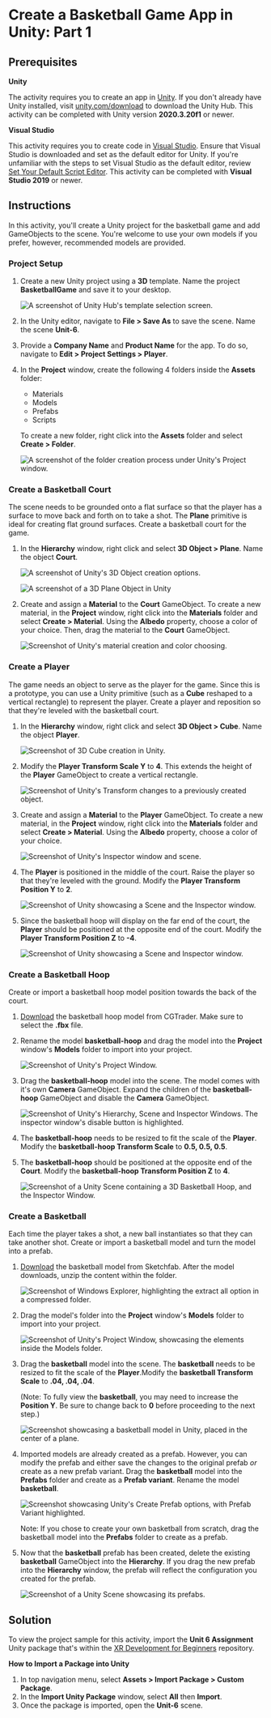 # Create a Basketball Game App in Unity: Part 1

## Prerequisites

**Unity**

The activity requires you to create an app in [Unity](https://unity.com/). If you don't already have Unity installed, visit [unity.com/download](https://unity.com/download) to download the Unity Hub. This activity can be completed with Unity version **2020.3.20f1** or newer.

**Visual Studio**

This activity requires you to create code in [Visual Studio](https://visualstudio.microsoft.com/downloads/). Ensure that Visual Studio is downloaded and set as the default editor for Unity. If you're unfamiliar with the steps to set Visual Studio as the default editor, review [Set Your Default Script Editor](https://learn.unity.com/tutorial/set-your-default-script-editor-ide#612f3e91edbc2a1b4b4418ee). This activity can be completed with **Visual Studio 2019** or newer.

## Instructions

In this activity, you'll create a Unity project for the basketball game and add GameObjects to the scene. You're welcome to use your own models if you prefer, however, recommended models are provided.

### Project Setup

1. Create a new Unity project using a **3D** template. Name the project **BasketballGame** and save it to your desktop.

    ![A screenshot of Unity Hub's template selection screen.](../images/step-1.png)

1. In the Unity editor, navigate to **File > Save As** to save the scene. Name the scene **Unit-6**.
1. Provide a **Company Name** and **Product Name** for the app. To do so, navigate to **Edit > Project Settings > Player**.
1. In the **Project** window, create the following 4 folders inside the **Assets** folder:
    - Materials
    - Models
    - Prefabs
    - Scripts

    To create a new folder, right click into the **Assets** folder and select **Create > Folder**.

    ![A screenshot of the folder creation process under Unity's Project window.](../images/step-4.png)

### Create a Basketball Court

The scene needs to be grounded onto a flat surface so that the player has a surface to move back and forth on to take a shot. The **Plane** primitive is ideal for creating flat ground surfaces. Create a basketball court for the game.

1. In the **Hierarchy** window, right click and select **3D Object > Plane**. Name the object **Court**.

    ![A screenshot of Unity's 3D Object creation options.](../images/create-court.png)

    ![A screenshot of a 3D Plane Object in Unity](../images/create-court-2.png)

1. Create and assign a **Material** to the **Court** GameObject. To create a new material, in the **Project** window, right click into the **Materials** folder and select **Create > Material**. Using the **Albedo** property, choose a color of your choice. Then, drag the material to the **Court** GameObject.

    ![Screenshot of Unity's material creation and color choosing.](../images/create-court-material.png)

### Create a Player

The game needs an object to serve as the player for the game. Since this is a prototype, you can use a Unity primitive (such as a **Cube** reshaped to a vertical rectangle) to represent the player. Create a player and reposition so that they're leveled with the basketball court.

1. In the **Hierarchy** window, right click and select **3D Object > Cube**. Name the object **Player**.

    ![Screenshot of 3D Cube creation in Unity.](../images/create-player.png)

1. Modify the **Player Transform Scale Y** to **4**. This extends the height of the **Player** GameObject to create a vertical rectangle.

    ![Screenshot of Unity's Transform changes to a previously created object.](../images/player-transform.png)

1. Create and assign a **Material** to the **Player** GameObject. To create a new material, in the **Project** window, right click into the **Materials** folder and select **Create > Material**. Using the **Albedo** property, choose a color of your choice.

    ![Screenshot of Unity's Inspector window and scene.](../images/player-material.png)

1. The **Player** is positioned in the middle of the court. Raise the player so that they're leveled with the ground. Modify the **Player Transform Position Y** to **2**.

    ![Screenshot of Unity showcasing a Scene and the Inspector window.](../images/player-transform-2.png)

1. Since the basketball hoop will display on the far end of the court, the **Player** should be positioned at the opposite end of the court. Modify the **Player Transform Position Z** to **-4**.

    ![Screenshot of Unity showcasing a Scene and Inspector window.](../images/player-transform-3.jpg)

### Create a Basketball Hoop

Create or import a basketball hoop model position towards the back of the court.

1. [Download](https://www.cgtrader.com/free-3d-models/sports/equipment/basket-ball-hoop-cde8ef2d-fe2c-49db-962f-bd79d410c299) the basketball hoop model from CGTrader. Make sure to select the **.fbx** file.

1. Rename the model **basketball-hoop** and drag the model into the **Project** window's **Models** folder to import into your project.

    ![Screenshot of Unity's Project Window.](../images/hoop-model-import.jpg)

1. Drag the **basketball-hoop** model into the scene. The model comes with it's own **Camera** GameObject. Expand the children of the **basketball-hoop** GameObject and disable the **Camera** GameObject.

    ![Screenshot of Unity's Hierarchy, Scene and Inspector Windows. The inspector window's disable button is highlighted.](../images/hoop-camera-disable.jpg)

1. The **basketball-hoop** needs to be resized to fit the scale of the **Player**. Modify the **basketball-hoop Transform Scale** to **0.5, 0.5, 0.5**.

1. The **basketball-hoop** should be positioned at the opposite end of the **Court**. Modify the **basketball-hoop Transform Position Z** to **4**.

    ![Screenshot of a Unity Scene containing a 3D Basketball Hoop, and the Inspector Window.](../images/hoop-scaling-transform.jpg)

### Create a Basketball

Each time the player takes a shot, a new ball instantiates so that they can take another shot. Create or import a basketball model and turn the model into a prefab.

1. [Download](https://sketchfab.com/3d-models/basketball-536d687777f0473dbc79f00ea4a17917) the basketball model from Sketchfab. After the model downloads, unzip the content within the folder.

    ![Screenshot of Windows Explorer, highlighting the extract all option in a compressed folder.](../images/basketball-unzip.jpg)

1. Drag the model's folder into the **Project** window's **Models** folder to import into your project.

    ![Screenshot of Unity's Project Window, showcasing the elements inside the Models folder.](../images/basketball-import.jpg)

1. Drag the **basketball** model into the scene. The **basketball** needs to be resized to fit the scale of the **Player**.Modify the **basketball Transform Scale** to **.04, .04, .04**.

    (Note: To fully view the **basketball**, you may need to increase the **Position Y**. Be sure to change back to **0** before proceeding to the next step.)

    ![Screenshot showcasing a basketball model in Unity, placed in the center of a plane.](../images/basketball-scaled.jpg)

1. Imported models are already created as a prefab. However, you can modify the prefab and either save the changes to the original prefab *or* create as a new prefab variant. Drag the **basketball** model into the **Prefabs** folder and create as a **Prefab variant**. Rename the model **basketball**.

    ![Screenshot showcasing Unity's Create Prefab options, with Prefab Variant highlighted.](../images/basketball-prefab-variant.jpg)

    Note: If you chose to create your own basketball from scratch, drag the basketball model into the **Prefabs** folder to create as a prefab.

1. Now that the **basketball** prefab has been created, delete the existing **basketball** GameObject into the **Hierarchy**. If you drag the new prefab into the **Hierarchy** window, the prefab will reflect the configuration you created for the prefab.

    ![Screenshot of a Unity Scene showcasing its prefabs.](../images/basketball-new-prefab.jpg)

## Solution

To view the project sample for this activity, import the **Unit 6 Assignment** Unity package that's within the [XR Development for Beginners](https://github.com/microsoft/xr-development-for-beginners) repository.

**How to Import a Package into Unity**

1. In top navigation menu, select **Assets > Import Package > Custom Package**.
1. In the **Import Unity Package** window, select **All** then **Import**.
1. Once the package is imported, open the **Unit-6** scene.